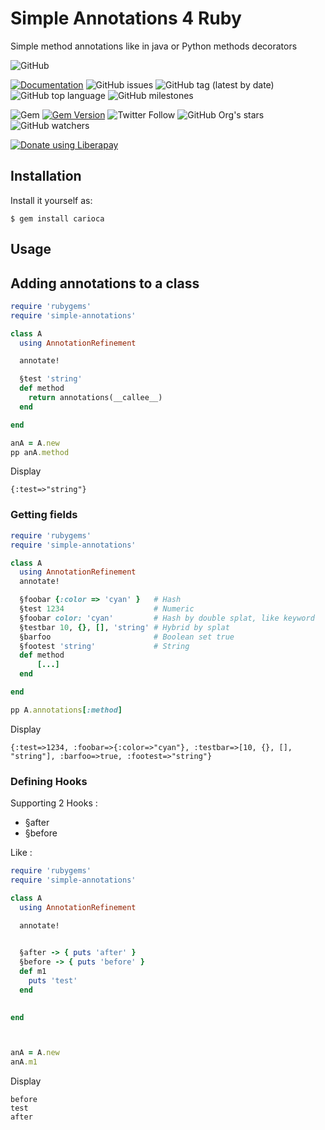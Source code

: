 # Simple Annotations 4 Ruby

Simple method annotations like in java or Python methods decorators


![GitHub](https://img.shields.io/github/license/Ultragreen/simple-annotations)

[![Documentation](https://img.shields.io/badge/docs-rubydoc.info-brightgreen)](https://rubydoc.info/gems/simple-annotations)
![GitHub issues](https://img.shields.io/github/issues/Ultragreen/simple-annotations)
![GitHub tag (latest by date)](https://img.shields.io/github/v/tag/Ultragreen/simple-annotations)
![GitHub top language](https://img.shields.io/github/languages/top/Ultragreen/simple-annotations)
![GitHub milestones](https://img.shields.io/github/milestones/open/Ultragreen/simple-annotations)

![Gem](https://img.shields.io/gem/dt/simple-annotations)
[![Gem Version](https://badge.fury.io/rb/sc4ry.svg)](https://badge.fury.io/rb/simple-annotations)
![Twitter Follow](https://img.shields.io/twitter/follow/Ultragreen?style=social)
![GitHub Org's stars](https://img.shields.io/github/stars/Ultragreen?style=social)
![GitHub watchers](https://img.shields.io/github/watchers/Ultragreen/simple-annotations?style=social)


<noscript><a href="https://liberapay.com/ruydiaz/donate"><img alt="Donate using Liberapay" src="https://liberapay.com/assets/widgets/donate.svg"></a></noscript>

## Installation

Install it yourself as:

    $ gem install carioca




##  Usage

## Adding annotations to a class


```ruby 
require 'rubygems'
require 'simple-annotations'

class A
  using AnnotationRefinement

  annotate!

  §test 'string'
  def method
    return annotations(__callee__)
  end

end

anA = A.new
pp anA.method

```

Display 

```
{:test=>"string"}
```


### Getting fields

```ruby 
require 'rubygems'
require 'simple-annotations'

class A
  using AnnotationRefinement
  annotate!

  §foobar {:color => 'cyan' }   # Hash
  §test 1234                    # Numeric
  §foobar color: 'cyan'         # Hash by double splat, like keyword
  §testbar 10, {}, [], 'string' # Hybrid by splat
  §barfoo                       # Boolean set true
  §footest 'string'             # String                    
  def method
      [...]
  end

end

pp A.annotations[:method]

```

Display

```
{:test=>1234, :foobar=>{:color=>"cyan"}, :testbar=>[10, {}, [], "string"], :barfoo=>true, :footest=>"string"}
```

### Defining Hooks

Supporting 2 Hooks :

- §after
- §before

Like :

```ruby 
require 'rubygems'
require 'simple-annotations'

class A
  using AnnotationRefinement

  annotate!

  
  §after -> { puts 'after' }
  §before -> { puts 'before' }
  def m1
    puts 'test'
  end

  
end



anA = A.new
anA.m1
```

Display

```
before
test
after
```